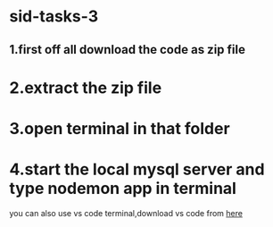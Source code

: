# sid-tasks-3
## 1.first off all download the code as zip file
# 2.extract the zip file
# 3.open terminal in that folder
# 4.start the local mysql server and type nodemon app in terminal
you  can also use vs code terminal,download vs code from [here](https://code.visualstudio.com/download)
